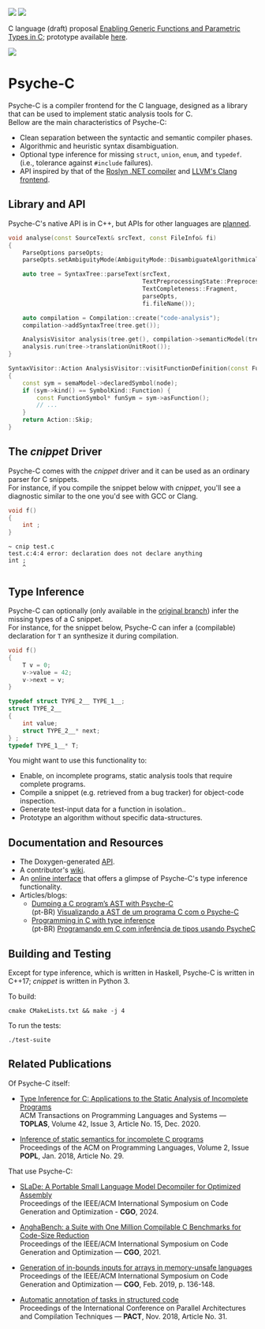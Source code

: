 ![](https://github.com/ltcmelo/psychec/workflows/build/badge.svg)
![](https://github.com/ltcmelo/psychec/workflows/test-suite/badge.svg)

C language (draft) proposal [Enabling Generic Functions and Parametric Types in C](https://ltcmelo.com/n2698.pdf); prototype available [here](http://www.genericsinc.info/index.php).

![](https://docs.google.com/drawings/d/e/2PACX-1vT-pCvcuO4U63ERkXWfBzOfVKwMQ_kh-ntzANYyNrnkt8FUV2wRHd5fN6snq33u5hWmnNQR3E3glsnH/pub?w=375&h=150)


# Psyche-C

Psyche-C is a compiler frontend for the C language, designed as a library that can be used to implement static analysis tools for C.  
Bellow are the main characteristics of Psyche-C:

- Clean separation between the syntactic and semantic compiler phases.
- Algorithmic and heuristic syntax disambiguation.
- Optional type inference for missing `struct`, `union`, `enum`, and `typedef`.
  (i.e., tolerance against `#include` failures).
- API inspired by that of the [Roslyn .NET compiler](https://github.com/dotnet/roslyn) and [LLVM's Clang frontend](https://clang.llvm.org/).

## Library and API

Psyche-C's native API is in C++, but APIs for other languages are [planned](https://github.com/ltcmelo/psychec/issues/112).

```cpp
void analyse(const SourceText& srcText, const FileInfo& fi)
{
    ParseOptions parseOpts;
    parseOpts.setAmbiguityMode(AmbiguityMode::DisambiguateAlgorithmically);

    auto tree = SyntaxTree::parseText(srcText,
                                      TextPreprocessingState::Preprocessed,
                                      TextCompleteness::Fragment,
                                      parseOpts,
                                      fi.fileName());

    auto compilation = Compilation::create("code-analysis");
    compilation->addSyntaxTree(tree.get());

    AnalysisVisitor analysis(tree.get(), compilation->semanticModel(tree.get()));
    analysis.run(tree->translationUnitRoot());
}
```

```cpp
SyntaxVisitor::Action AnalysisVisitor::visitFunctionDefinition(const FunctionDefinitionSyntax* node) override
{
    const sym = semaModel->declaredSymbol(node);
    if (sym->kind() == SymbolKind::Function) {
        const FunctionSymbol* funSym = sym->asFunction();
        // ...
    }
    return Action::Skip;
}

```


## The *cnippet* Driver

Psyche-C comes with the *cnippet* driver and it can be used as an ordinary parser for C snippets.  
For instance, if you compile the snippet below with *cnippet*, you'll see a diagnostic similar to the one you'd see with GCC or Clang.

```c
void f()
{
    int ;
}
```

```
~ cnip test.c
test.c:4:4 error: declaration does not declare anything
int ;
    ^
```


## Type Inference

Psyche-C can optionally (only available in the [original branch](https://github.com/ltcmelo/psychec/tree/original)) infer the missing types of a C snippet.  
For instance, for the snippet below, Psyche-C can infer a (compilable) declaration for `T` an synthesize it during compilation.

```c
void f()
{
    T v = 0;
    v->value = 42;
    v->next = v;
}
```


```c
typedef struct TYPE_2__ TYPE_1__;
struct TYPE_2__ 
{
    int value;
    struct TYPE_2__* next;
} ;
typedef TYPE_1__* T;
```

You might want to use this functionality to:

- Enable, on incomplete programs, static analysis tools that require complete programs.
- Compile a snippet (e.g. retrieved from a bug tracker) for object-code inspection.
- Generate test-input data for a function in isolation..
- Prototype an algorithm without specific data-structures.


## Documentation and Resources

- The Doxygen-generated [API](https://ltcmelo.github.io/psychec/api-docs/html/index.html).
- A contributor's [wiki](https://github.com/ltcmelo/psychec/wiki).
- An [online interface](http://cuda.dcc.ufmg.br/psyche-c/) that offers a glimpse of Psyche-C's type inference functionality.
- Articles/blogs:
  - [Dumping a C program’s AST with Psyche-C](https://ltcmelo.github.io/psychec/2021/03/03/c-ast-dump-psyche.html)  
    (pt-BR) [Visualizando a AST de um programa C com o Psyche-C](https://www.embarcados.com.br/visualizando-a-ast-psyche-c/)
  - [Programming in C with type inference](https://www.codeproject.com/Articles/1238603/Programming-in-C-with-Type-Inference)  
    (pt-BR) [Programando em C com inferência de tipos usando PsycheC](https://www.embarcados.com.br/inferencia-de-tipos-em-c-usando-psychec/)


## Building and Testing

Except for type inference, which is written in Haskell, Psyche-C is written in C++17; *cnippet* is written in Python 3.

To build:

    cmake CMakeLists.txt && make -j 4

To run the tests:

    ./test-suite


## Related Publications

Of Psyche-C itself:

- [Type Inference for C: Applications to the Static Analysis of Incomplete Programs](https://dl.acm.org/doi/10.1145/3421472)<br/>
ACM Transactions on Programming Languages and Systems — **TOPLAS**, Volume 42, Issue 3, Article No. 15, Dec. 2020.

- [Inference of static semantics for incomplete C programs](https://dl.acm.org/doi/10.1145/3158117)<br/>
Proceedings of the ACM on Programming Languages, Volume 2, Issue **POPL**, Jan. 2018, Article No. 29.

That use Psyche-C:

- [SLaDe: A Portable Small Language Model Decompiler for Optimized Assembly](https://ieeexplore.ieee.org/abstract/document/10444788)<br/>
Proceedings of the IEEE/ACM International Symposium on Code Generation and Optimization - **CGO**, 2024.

- [AnghaBench: a Suite with One Million Compilable C Benchmarks for Code-Size Reduction](https://conf.researchr.org/info/cgo-2021/accepted-papers)<br/>
Proceedings of the IEEE/ACM International Symposium on Code Generation and Optimization — **CGO**, 2021.

- [Generation of in-bounds inputs for arrays in memory-unsafe languages](https://dl.acm.org/citation.cfm?id=3314890)<br/>
Proceedings of the IEEE/ACM International Symposium on Code Generation and Optimization — **CGO**, Feb. 2019, p. 136-148.

- [Automatic annotation of tasks in structured code](https://dl.acm.org/citation.cfm?id=3243200)<br/>
Proceedings of the International Conference on Parallel Architectures and Compilation Techniques — **PACT**, Nov. 2018, Article No. 31.